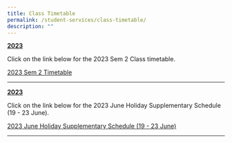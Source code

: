 ```yaml
---
title: Class Timetable
permalink: /student-services/class-timetable/
description: ""
---
```

<p><strong><u>2023</u></strong></p>
<p>Click on the link below for the 2023 Sem 2 Class timetable.</p>
<p><a href="/files/2023_sem 2_class tt_22 jun 2023_.pdf" target="_blank" rel="noopener">2023 Sem 2 Timetable</a><br></p><hr>

<p><strong><u>2023</u></strong></p>
<p>Click on the link below for the 2023 June Holiday Supplementary Schedule (19 - 23 June).</p>
<p><a href="/files/june supp lessons (v3).pdf" target="_blank" rel="noopener">2023 June Holiday Supplementary Schedule (19 - 23 June)</a><br></p><hr>